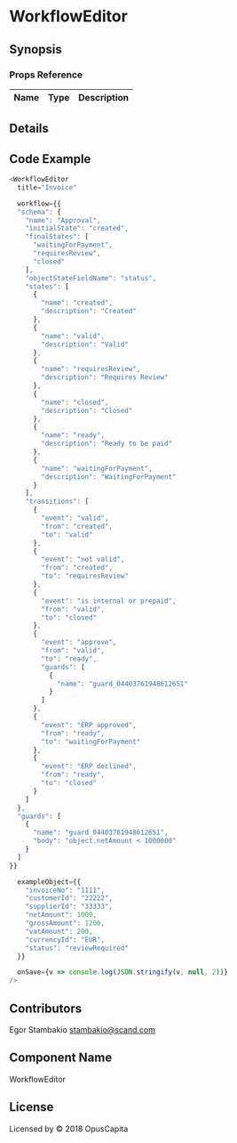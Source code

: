 # WorkflowEditor

## Synopsis


### Props Reference

| Name                           | Type                     | Description                                                                                             |
| ------------------------------ | :----------------------  | -----------------------------------------------------------                                             |

## Details

## Code Example

```js
<WorkflowEditor
  title="Invoice"

  workflow={{
  "schema": {
    "name": "Approval",
    "initialState": "created",
    "finalStates": [
      "waitingForPayment",
      "requiresReview",
      "closed"
    ],
    "objectStateFieldName": "status",
    "states": [
      {
        "name": "created",
        "description": "Created"
      },
      {
        "name": "valid",
        "description": "Valid"
      },
      {
        "name": "requiresReview",
        "description": "Requires Review"
      },
      {
        "name": "closed",
        "description": "Closed"
      },
      {
        "name": "ready",
        "description": "Ready to be paid"
      },
      {
        "name": "waitingForPayment",
        "description": "WaitingForPayment"
      }
    ],
    "transitions": [
      {
        "event": "valid",
        "from": "created",
        "to": "valid"
      },
      {
        "event": "not valid",
        "from": "created",
        "to": "requiresReview"
      },
      {
        "event": "is internal or prepaid",
        "from": "valid",
        "to": "closed"
      },
      {
        "event": "approve",
        "from": "valid",
        "to": "ready",
        "guards": [
          {
            "name": "guard_04403761948612651"
          }
        ]
      },
      {
        "event": "ERP approved",
        "from": "ready",
        "to": "waitingForPayment"
      },
      {
        "event": "ERP declined",
        "from": "ready",
        "to": "closed"
      }
    ]
  },
  "guards": [
    {
      "name": "guard_04403761948612651",
      "body": "object.netAmount < 1000000"
    }
  ]
}}

  exampleObject={{
    "invoiceNo": "1111",
    "customerId": "22222",
    "supplierId": "33333",
    "netAmount": 1000,
    "grossAmount": 1200,
    "vatAmount": 200,
    "currencyId": "EUR",
    "status": "reviewRequired"
  }}

  onSave={v => console.log(JSON.stringify(v, null, 2))}
/>
```

## Contributors

Egor Stambakio <stambakio@scand.com>

## Component Name

WorkflowEditor

## License

Licensed by © 2018 OpusCapita